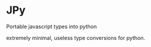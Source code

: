 # JPy
Portable javascript types into python

extremely minimal, useless type conversions for python.